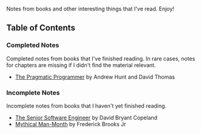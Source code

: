 Notes from books and other interesting things that I've read. Enjoy!

## Table of Contents

### Completed Notes

Completed notes from books that I've finished reading. In rare cases, notes for chapters are missing if I didn't find the material relevant.

* [The Pragmatic Programmer](the-senior-software-engineer-summary.md) by Andrew Hunt and David Thomas

### Incomplete Notes

Incomplete notes from books that I haven't yet finished reading.

* [The Senior Software Engineer](the-senior-software-engineer-summary.md) by David Bryant Copeland
* [Mythical Man-Month](mythical-man-month-summary.md) by Frederick Brooks Jr
